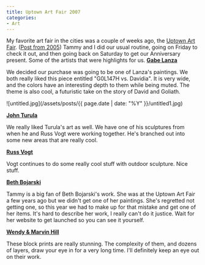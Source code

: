 ```yaml
---
title: Uptown Art Fair 2007
categories:
- Art
---
```


My favorite art fair in the cities was a couple of weeks ago, the [Uptown Art Fair](http://www.uptownminneapolis.com/art-fair/). ([Post from 2005](/thingelstad/uptown-art-fair-conclusion)) Tammy and I did our usual routine, going on Friday to check it out, and then going back on Saturday to get our Anniversary present. Some of the artists that were highlights for us.
[**Gabe Lanza**](http://www.gabelanza.com/)

We decided our purchase was going to be one of Lanza's paintings. We both really liked this piece entitled "G0L147H vs. Davidia". It is very wide, and the colors have an interesting depth to them while being muted. The theme is also cool, a futuristic take on the story of David and Goliath.

![untitled.jpg](/assets/posts/{{ page.date | date: "%Y" }}/untitled1.jpg)

**[John Turula](http://web.mac.com/johnturula/iWeb/Site/John%20Turula.html)**

We really liked Turula's art as well. We have one of his sculptures from when he and Russ Vogt were working together. He's branched out into some new areas that are really cool.

**[Russ Vogt](http://www.russvogt.com/)**

Vogt continues to do some really cool stuff with outdoor sculpture. Nice stuff.

**[Beth Bojarski](http://home.wi.rr.com/bbojarski/)**

Tammy is a big fan of Beth Bojarski's work. She was at the Uptown Art Fair a few years ago but we didn't get one of her paintings. She's regretted not getting one, so this year we had to make up for that mistake and get one of her items. It's hard to describe her work, I really can't do it justice. Wait for her website to get launched so you can see it yourself.

[**Wendy & Marvin Hill**](http://www.marvin-hill-art.com/)

These block prints are really stunning. The complexity of them, and dozens of layers, draw your eye in for a very long time. I'll definitely keep an eye out on their work.
